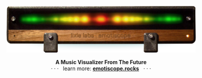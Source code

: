<a href="https://github.com/connornishijima/Pixie_Chroma/#readme"><img src="emotiscope_glow.png"></a>
<p align="center">
  <b>A Music Visualizer From The Future</b><br>
  &nbsp;&nbsp;· · ·&nbsp;&nbsp;
  learn more: <a href="https://emotiscope.rocks/"><b>emotiscope.rocks</b></a>
  &nbsp;&nbsp;· · ·&nbsp;&nbsp;
</p>